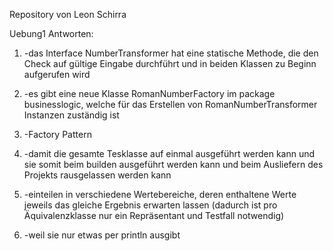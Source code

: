 Repository von Leon Schirra

Uebung1 Antworten:

1.  -das Interface NumberTransformer hat eine statische Methode, die den Check auf gültige Eingabe durchführt und in beiden Klassen zu Beginn aufgerufen wird

2.  -es gibt eine neue Klasse RomanNumberFactory im package businesslogic, welche für das Erstellen von RomanNumberTransformer Instanzen zuständig ist

3.  -Factory Pattern

4.  -damit die gesamte Tesklasse auf einmal ausgeführt werden kann und sie somit beim builden ausgeführt werden kann und beim Ausliefern des Projekts rausgelassen werden kann

5.  -einteilen in verschiedene Wertebereiche, deren enthaltene Werte jeweils das gleiche Ergebnis erwarten lassen (dadurch ist pro Äquivalenzklasse nur ein Repräsentant und Testfall notwendig)

6.  -weil sie nur etwas per println ausgibt
